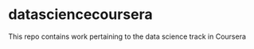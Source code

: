 datasciencecoursera
===================
This repo contains work pertaining to the data science track in Coursera
